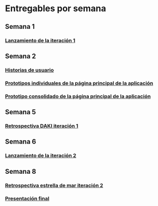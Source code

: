 # Entregables por semana

## Semana 1

### [Lanzamiento de la iteración 1](Lanzamiento_iteración_1)

## Semana 2

### [Historias de usuario](Historias_de_usuario.md)

### [Prototipos individuales de la página principal de la aplicación](Prototipos_individuales)

### [Prototipo consolidado de la página principal de la aplicación](Prototipo_consolidado)

## Semana 5

### [Retrospectiva DAKI iteración 1](Retrospectiva_DAKI)

## Semana 6

### [Lanzamiento de la iteración 2](Lanzamiento_iteración_2)

## Semana 8

### [Retrospectiva estrella de mar iteración 2](Retrospectiva_starfish)

### [Presentación final](Presentacion_final)
